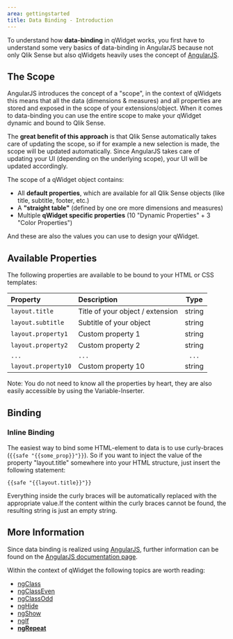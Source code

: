 ```yaml
---
area: gettingstarted
title: Data Binding - Introduction
---
```


To understand how **data-binding** in qWidget works, you first have to understand some very basics of data-binding in AngularJS because not only Qlik Sense but also qWidgets heavily uses the concept of [AngularJS](http://www.angularjs.org).

## The Scope
AngularJS introduces the concept of a "scope", in the context of qWidgets this means that all the data (dimensions & measures) and all properties are stored and exposed in the scope of your extensions/object. When it comes to data-binding you can use the entire scope to make your qWidget dynamic and bound to Qlik Sense.

The **great benefit of this approach** is that Qlik Sense automatically takes care of updating the scope, so if for example a new selection is made, the scope will be updated automatically. Since AngularJS takes care of updating your UI (depending on the underlying scope), your UI will be updated accordingly.

The scope of a qWidget object contains:

- All **default properties**, which are available for all Qlik Sense objects (like title, subtitle, footer, etc.)
- A **"straight table"** (defined by one ore more dimensions and measures)
- Multiple **qWidget specific properties** (10 "Dynamic Properties" + 3 "Color Properties")


And these are also the values you can use to design your qWidget.

## Available Properties

The following properties are available to be bound to your HTML or CSS templates:

Property				| Description									| Type
:----------------------	| :------------------------------------------	| :---:
`layout.title`			| Title of your object / extension				| string
`layout.subtitle`		| Subtitle of your object						| string
`layout.property1`		| Custom property 1								| string
`layout.property2`		| Custom property 2								| string
`...`					| `...`											| `...` 
`layout.property10`		| Custom property 10							| string				

<div class="alert alert-info">Note: You do not need to know all the properties by heart, they are also easily accessible by using the Variable-Inserter.</div>



## Binding

### Inline Binding
The easiest way to bind some HTML-element to data is to use curly-braces (`{{safe "{{some_prop}}"}}`). So if you want to inject the value of the property "layout.title" somewhere into your HTML structure, just insert the following statement:

	{{safe "{{layout.title}}"}}

Everything inside the curly braces will be automatically replaced with the appropriate value.If the content within the curly braces cannot be found, the resulting string is just an empty string.

## More Information
Since data binding is realized using [AngularJS](https://angularjs.org/), further information can be found on the [AngularJS documentation page](https://docs.angularjs.org/api).

Within the context of qWidget the following topics are worth reading:

* [ngClass](https://docs.angularjs.org/api/ng/directive/ngClass)
* [ngClassEven](https://docs.angularjs.org/api/ng/directive/ngClassEven)
* [ngClassOdd](https://docs.angularjs.org/api/ng/directive/ngClassOdd)
* [ngHide](https://docs.angularjs.org/api/ng/directive/ngHide)
* [ngShow](https://docs.angularjs.org/api/ng/directive/ngShow)
* [ngIf](https://docs.angularjs.org/api/ng/directive/ngIf)
* [**ngRepeat**](https://docs.angularjs.org/api/ng/directive/ngRepeat)


